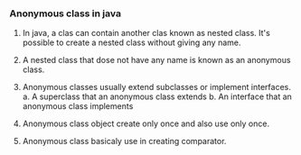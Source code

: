 ### Anonymous class in java

1. In java, a clas can contain another clas known as nested class. It's possible to create a nested class without giving any name.
2. A nested class that dose not have any name is known as an anonymous class.
3. Anonymous classes usually extend subclasses or implement interfaces.
a. A superclass that an anonymous class extends
b. An interface that an anonymous class implements 

4. Anonymous class object create only once and also use only once.

5. Anonymous class basicaly use in creating comparator.